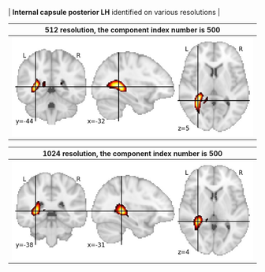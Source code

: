 


| **Internal capsule posterior LH** identified on various resolutions |

| 512 resolution, the component index number is 500|  
|:---:|  
| ![Component 512](../512/final/500.jpg "From component 512: Internal capsule posterior LH") |

| 1024 resolution, the component index number is 500|  
|:---:|  
| ![Component 1024](../1024/final/500.jpg "From component 1024: Internal capsule posterior LH") |